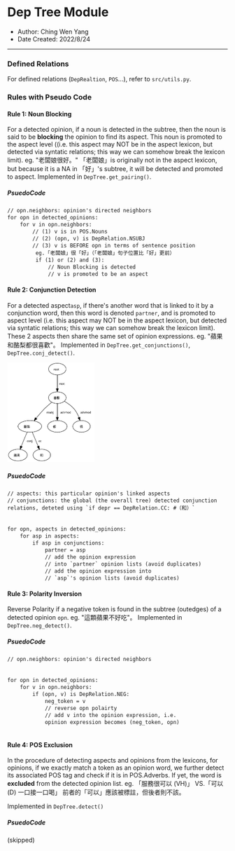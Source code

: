 
# Dep Tree Module 
- Author: Ching Wen Yang 
- Date Created: 2022/8/24 
---
### Defined Relations  
For defined relations (`DepRealtion`, `POS`...), refer to `src/utils.py`.  

### Rules with Pseudo Code

#### Rule 1: Noun Blocking

For a detected opinion, if a noun is detected in the subtree, then the noun is said to be **blocking** the opinion to find its aspect. This noun is promoted to the aspect level ((i.e. this aspect may NOT be in the aspect lexicon, but detected via syntatic relations; this way we can somehow break the lexicon limit). 
eg. "老闆娘很好。"
「老闆娘」is originally not in the aspect lexicon, but because it is a NA in 「好」's subtree, it will be detected and promoted to aspect. 
Implemented in `DepTree.get_pairing()`. 
##### PsuedoCode
```
// opn.neighbors: opinion's directed neighbors
for opn in detected_opinions:
    for v in opn.neighbors:
        // (1) v is in POS.Nouns
        // (2) (opn, v) is DepRelation.NSUBJ
        // (3) v is BEFORE opn in terms of sentence position 
         eg.「老闆娘」很「好」（「老闆娘」句子位置比「好」更前）
         if (1) or (2) and (3):
             // Noun Blocking is detected
             // v is promoted to be an aspect 
```


#### Rule 2: Conjunction Detection 

For a detected aspect`asp`, if there's another word 
that is linked to it by a conjunction word, then this word is denoted `partner`, and is promoted to aspect level (i.e. this aspect may NOT be in the aspect lexicon, but detected via syntatic relations; this way we can somehow break the lexicon limit). 
These 2 aspects then share the same set of opinion expressions. 
eg. "蘋果和酪梨都很喜歡"。
Implemented in `DepTree.get_conjunctions()`, `DepTree.conj_detect()`. 

<img src="../images/dep-tree-conjunction-2.png" alt="drawing" width="200"/>

##### PsuedoCode
```
// aspects: this particular opinion's linked aspects 
// conjunctions: the global (the overall tree) detected conjunction relations, deteted using `if depr == DepRelation.CC: #（和）`


for opn, aspects in detected_opinions:
    for asp in aspects:
        if asp in conjunctions: 
            partner = asp 
            // add the opinion expression 
            // into `partner` opinion lists (avoid duplicates)
            // add the opinion expression into 
            // `asp`'s opinion lists (avoid duplicates)

```



#### Rule 3: Polarity Inversion 
Reverse Polarity if a negative token is found in the subtree (outedges) of a detected opinion `opn`. 
eg. "這顆蘋果不好吃"。
Implemented in `DepTree.neg_detect()`. 

##### PsuedoCode
```
// opn.neighbors: opinion's directed neighbors


for opn in detected_opinions:
    for v in opn.neighbors:
        if (opn, v) is DepRelation.NEG:
            neg_token = v 
            // reverse opn polairty 
            // add v into the opinion expression, i.e.  
            opinion expression becomes (neg_token, opn)
     
```
#### Rule 4: POS Exclusion 

In the procedure of detecting aspects and opinions from the lexicons, 
for opinions, if we exactly match a token as an opinion word, 
we further detect its associated POS tag and check if it is in 
POS.Adverbs. If yet, the word is **excluded** from the detected opinion list. 
eg. 「服務很可以 (VH)」 VS.「可以 (D) 一口接一口喝」
前者的「可以」應該被標註，但後者則不該。

Implemented in `DepTree.detect()`
    
##### PsuedoCode
(skipped)
